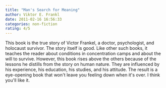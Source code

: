 ```yaml
---
title: "Man's Search for Meaning"
author: Viktor E. Frankl
date: 2011-02-16 16:56:33
categories: non-fiction
rating: 4/5
---
```


This book is the true story of Victor Frankel, a doctor, psychologist, and holocaust survivor. The story itself is good. Like other such books, it teaches the reader about conditions in concentration camps and about the will to survive. However, this book rises above the others because of the lessons he distills from the story on human nature. They are influenced by his experience, his education, his studies, and his attitude. The result is a eye-opening book that won't leave you feeling down when it's over. I think you'll like it.
